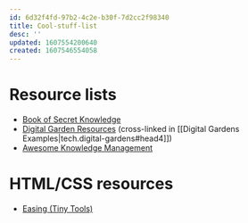 ```yaml
---
id: 6d32f4fd-97b2-4c2e-b30f-7d2cc2f98340
title: Cool-stuff-list
desc: ''
updated: 1607554200640
created: 1607546554058
---
```


# Resource lists

- [Book of Secret Knowledge](https://github.com/trimstray/the-book-of-secret-knowledge/blob/master/README.md)
- [Digital Garden Resources](https://github.com/MaggieAppleton/digital-gardeners#digital-garden-directory) (cross-linked in [[Digital Gardens Examples|tech.digital-gardens#head4]])
- [Awesome Knowledge Management](https://github.com/brettkromkamp/awesome-knowledge-management)

# HTML/CSS resources

- [Easing (Tiny Tools)](https://tinytools.design/easing)
